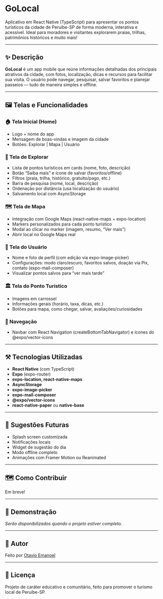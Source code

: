 # GoLocal

Aplicativo em React Native (TypeScript) para apresentar os pontos turísticos da cidade de Peruíbe-SP de forma moderna, interativa e acessível. Ideal para moradores e visitantes explorarem praias, trilhas, patrimônios históricos e muito mais!

---

## ✨ Descrição

**GoLocal** é um app mobile que reúne informações detalhadas dos principais atrativos da cidade, com fotos, localização, dicas e recursos para facilitar sua visita. O usuário pode navegar, pesquisar, salvar favoritos e planejar passeios — tudo de maneira simples e offline.

---

## 🖼️ Telas e Funcionalidades

### 🏠 Tela Inicial (Home)
- Logo + nome do app
- Mensagem de boas-vindas e imagem da cidade
- Botões: Explorar | Mapa | Usuário

### 🔎 Tela de Explorar
- Lista de pontos turísticos em cards (nome, foto, descrição)
- Botão “Saiba mais” e ícone de salvar (favoritos/offline)
- Filtros (praia, trilha, histórico, gratuito/pago, etc.)
- Barra de pesquisa (nome, local, descrição)
- Ordenação por distância (usa localização do usuário)
- Salvamento local com AsyncStorage

### 🗺️ Tela de Mapa
- Integração com Google Maps (react-native-maps + expo-location)
- Markers personalizados para cada ponto turístico
- Modal ao clicar no marker (imagem, resumo, “Ver mais”)
- Abrir local no Google Maps real

### 👤 Tela do Usuário
- Nome e foto de perfil (com edição via expo-image-picker)
- Configurações: modo claro/escuro, favoritos salvos, doação via Pix, contato (expo-mail-composer)
- Visualizar pontos salvos para “ver mais tarde”

### 🏛️ Tela do Ponto Turístico
- Imagens em carrossel
- Informações gerais (horário, taxa, dicas, etc.)
- Botões para mapa, como chegar, salvar, avaliações/curiosidades

### 📌 Navegação
- Navbar com React Navigation (createBottomTabNavigator) e ícones do @expo/vector-icons

---

## ⚒️ Tecnologias Utilizadas

- **React Native** (com TypeScript)
- **Expo** (expo-router)
- **expo-location, react-native-maps**
- **AsyncStorage**
- **expo-image-picker**
- **expo-mail-composer**
- **@expo/vector-icons**
- **react-native-paper** ou **native-base**

---

## 🚀 Sugestões Futuras

- Splash screen customizada
- Notificações locais
- Widget de sugestão do dia
- Modo offline completo
- Animações com Framer Motion ou Reanimated

---

## 🗺️ Como Contribuir

Em breve!

---

## 📱 Demonstração

*Serão disponibilizados quando o projeto estiver completo.*

---

## 👤 Autor

Feito por [Otavio Emanoel](https://github.com/Otavio-Emanoel)

---

## 📃 Licença

Projeto de caráter educativo e comunitário, feito para promover o turismo local de Peruíbe-SP.